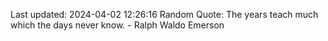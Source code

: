 Last updated: 2024-04-02 12:26:16
Random Quote: The years teach much which the days never know. - Ralph Waldo Emerson